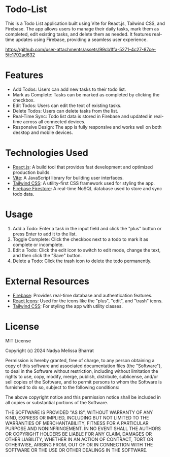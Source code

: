 # Todo-List

This is a Todo List application built using Vite for React.js, Tailwind CSS, and Firebase. The app allows users to manage their daily tasks, mark them as completed, edit existing tasks, and delete them as needed. It features real-time updates using Firebase, providing a seamless user experience.

https://github.com/user-attachments/assets/99cb1ffa-5271-4c27-87ce-5fc1792ad632

# Features

- Add Todos: Users can add new tasks to their todo list.
- Mark as Complete: Tasks can be marked as completed by clicking the checkbox.
- Edit Todos: Users can edit the text of existing tasks.
- Delete Todos: Users can delete tasks from the list.
- Real-Time Sync: Todo list data is stored in Firebase and updated in real-time across all connected devices.
- Responsive Design: The app is fully responsive and works well on both desktop and mobile devices.

# Technologies Used

- [React.js](https://react.dev/): A build tool that provides fast development and optimized production builds.
- [Vite](https://vitejs.dev/): A JavaScript library for building user interfaces.
- [Tailwind CSS](https://tailwindcss.com/): A utility-first CSS framework used for styling the app.
- [Firebase Firestore](https://firebase.google.com/docs/firestore): A real-time NoSQL database used to store and sync todo data.

# Usage

1) Add a Todo: Enter a task in the input field and click the "plus" button or press Enter to add it to the list.
2) Toggle Complete: Click the checkbox next to a todo to mark it as complete or incomplete.
3) Edit a Todo: Click the edit icon to switch to edit mode, change the text, and then click the "Save" button.
4) Delete a Todo: Click the trash icon to delete the todo permanently.

# External Resources

- [Firebase](https://firebase.google.com/): Provides real-time database and authentication features.
- [React Icons](https://react-icons.github.io/react-icons/): Used for the icons like the "plus", "edit", and "trash" icons.
- [Tailwind CSS](https://tailwindcss.com/): For styling the app with utility classes.

# License

MIT License

Copyright (c) 2024 Nadya Melissa Bharrat

Permission is hereby granted, free of charge, to any person obtaining a copy of this software and associated documentation files (the "Software"), to deal in the Software without restriction, including without limitation the rights to use, copy, modify, merge, publish, distribute, sublicense, and/or sell copies of the Software, and to permit persons to whom the Software is furnished to do so, subject to the following conditions:

The above copyright notice and this permission notice shall be included in all copies or substantial portions of the Software.

THE SOFTWARE IS PROVIDED "AS IS", WITHOUT WARRANTY OF ANY KIND, EXPRESS OR IMPLIED, INCLUDING BUT NOT LIMITED TO THE WARRANTIES OF MERCHANTABILITY, FITNESS FOR A PARTICULAR PURPOSE AND NONINFRINGEMENT. IN NO EVENT SHALL THE AUTHORS OR COPYRIGHT HOLDERS BE LIABLE FOR ANY CLAIM, DAMAGES OR OTHER LIABILITY, WHETHER IN AN ACTION OF CONTRACT, TORT OR OTHERWISE, ARISING FROM, OUT OF OR IN CONNECTION WITH THE SOFTWARE OR THE USE OR OTHER DEALINGS IN THE SOFTWARE.
